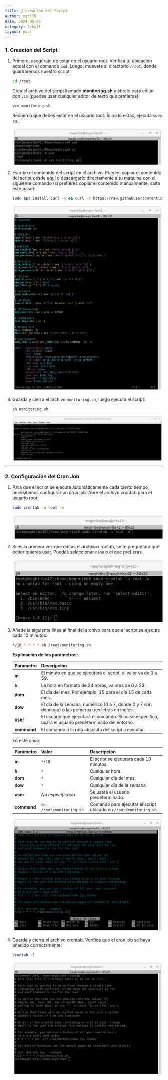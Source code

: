 ```yaml
---
title: 📜 Creación del Script
author: mgrl39
date: 2024-06-06
category: Jekyll
layout: post
---
```


### 1. Creación del Script

1. Primero, asegúrate de estar en el usuario root. Verifica tu ubicación actual con el comando `pwd`. Luego, muévete al directorio `/root`, donde guardaremos nuestro script:

    ```bash
    cd /root
    ```

    Crea el archivo del script llamado **monitoring.sh** y ábrelo para editar con `vim` (puedes usar cualquier editor de texto que prefieras):

    ```bash
    vim monitoring.sh
    ```

    Recuerda que debes estar en el usuario root. Si no lo estás, ejecuta `sudo su`.

    ![Imagen 189](https://raw.githubusercontent.com/mgrl39/Born2BeRoot/main/steps/b2br_img_189.png)  

2. Escribe el contenido del script en el archivo. Puedes copiar el contenido del script desde [aquí](https://raw.githubusercontent.com/mgrl39/Born2BeRoot/main/monitoring.sh) o descargarlo directamente a tu máquina con el siguiente comando (si prefieres copiar el contenido manualmente, salta este paso):

    ```bash
    sudo apt install curl -y && curl -O https://raw.githubusercontent.com/mgrl39/Born2BeRoot/main/monitoring.sh
    ```

    ![Imagen 190](https://raw.githubusercontent.com/mgrl39/Born2BeRoot/main/steps/b2br_img_190.png)  

3. Guarda y cierra el archivo `monitoring.sh`, luego ejecuta el script:

    ```bash
    sh monitoring.sh
    ```

    ![Imagen 191](https://raw.githubusercontent.com/mgrl39/Born2BeRoot/main/steps/b2br_img_191.png)  

---

### 2. Configuración del Cron Job

1. Para que el script se ejecute automáticamente cada cierto tiempo, necesitamos configurar un cron job. Abre el archivo crontab para el usuario root:

    ```bash
    sudo crontab -u root -e
    ```

    ![Imagen 193](https://raw.githubusercontent.com/mgrl39/Born2BeRoot/main/steps/b2br_img_193.png)  

2. Si es la primera vez que editas el archivo crontab, se te preguntará qué editor quieres usar. Puedes seleccionar `nano` o el que prefieras.

    ![Imagen 192](https://raw.githubusercontent.com/mgrl39/Born2BeRoot/main/steps/b2br_img_192.png) 

3. Añade la siguiente línea al final del archivo para que el script se ejecute cada 10 minutos:

    ```bash
    */10 * * * * sh /root/monitoring.sh
    ```

    **Explicación de los parámetros:**

    | Parámetro | Descripción                                                                                                                                          |
    |-----------|------------------------------------------------------------------------------------------------------------------------------------------------------|
    | **m**     | El minuto en que se ejecutará el script, el valor va de 0 a 59.                                                                                     |
    | **h**     | La hora en formato de 24 horas, valores de 0 a 23.                                                                                                 |
    | **dom**   | El día del mes. Por ejemplo, 15 para el día 15 de cada mes.                                                                                         |
    | **dow**   | El día de la semana, numérico (0 a 7, donde 0 y 7 son domingo) o las primeras tres letras en inglés.                                               |
    | **user**  | El usuario que ejecutará el comando. Si no se especifica, usará el usuario predeterminado del entorno.                                                |
    | **command** | El comando o la ruta absoluta del script a ejecutar.                                                                                               |

    En este caso:

    | Parámetro  | Valor                | Descripción                                                                |
    |------------|----------------------|----------------------------------------------------------------------------|
    | **m**      | `*/10`               | El script se ejecutará cada 10 minutos.                                    |
    | **h**      | `*`                  | Cualquier hora.                                                            |
    | **dom**    | `*`                  | Cualquier día del mes.                                                     |
    | **dow**    | `*`                  | Cualquier día de la semana.                                                 |
    | **user**   | *No especificado*    | Se usará el usuario predeterminado.                                        |
    | **command**| `sh /root/monitoring.sh` | Comando para ejecutar el script ubicado en `/root/monitoring.sh`.          |

    ![Imagen 194](https://raw.githubusercontent.com/mgrl39/Born2BeRoot/main/steps/b2br_img_194.png)  

4. Guarda y cierra el archivo crontab. Verifica que el cron job se haya añadido correctamente:

    ```bash
    crontab -l
    ```

    ![Imagen 195](https://raw.githubusercontent.com/mgrl39/Born2BeRoot/main/steps/b2br_img_195.png)  

